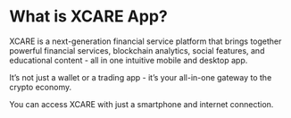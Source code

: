 # What is XCARE App?

XCARE is a next-generation financial service platform that brings together powerful financial services, blockchain analytics, social features, and educational content - all in one intuitive mobile and desktop app.

It’s not just a wallet or a trading app - it’s your all-in-one gateway to the crypto economy.

You can access XCARE with just a smartphone and internet connection.

